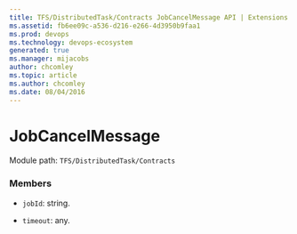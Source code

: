 ```yaml
---
title: TFS/DistributedTask/Contracts JobCancelMessage API | Extensions for Azure DevOps Services
ms.assetid: fb6ee09c-a536-d216-e266-4d3950b9faa1
ms.prod: devops
ms.technology: devops-ecosystem
generated: true
ms.manager: mijacobs
author: chcomley
ms.topic: article
ms.author: chcomley
ms.date: 08/04/2016
---
```


# JobCancelMessage

Module path: `TFS/DistributedTask/Contracts`


### Members

* `jobId`: string. 

* `timeout`: any. 

